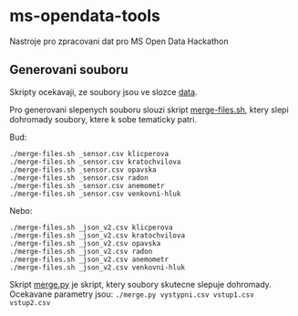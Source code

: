 # ms-opendata-tools
Nastroje pro zpracovani dat pro MS Open Data Hackathon



## Generovani souboru

Skripty ocekavaji, ze soubory jsou ve slozce [data](data).

Pro generovani slepenych souboru slouzi skript [merge-files.sh](merge-files.sh), ktery slepi dohromady soubory, ktere k sobe tematicky patri.

Bud:

```
./merge-files.sh _sensor.csv klicperova
./merge-files.sh _sensor.csv kratochvilova
./merge-files.sh _sensor.csv opavska
./merge-files.sh _sensor.csv radon
./merge-files.sh _sensor.csv anemometr
./merge-files.sh _sensor.csv venkovni-hluk
```

Nebo:

```
./merge-files.sh _json_v2.csv klicperova
./merge-files.sh _json_v2.csv kratochvilova
./merge-files.sh _json_v2.csv opavska
./merge-files.sh _json_v2.csv radon
./merge-files.sh _json_v2.csv anemometr
./merge-files.sh _json_v2.csv venkovni-hluk
```


Skript [merge.py](merge.py) je skript, ktery soubory skutecne slepuje dohromady. Ocekavane parametry jsou:
`./merge.py vystypni.csv vstup1.csv vstup2.csv`

